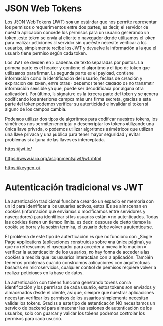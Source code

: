 # JSON Web Tokens

Los JSON Web Tokens (JWT) son un estándar que nos permite representar los permisos o requerimientos entre dos partes, es decir, el servidor de nuestra aplicación concede los permisos para un usuario generando un token, este token se envía al cliente o navegador donde utilizamos el token para realizar peticiones al servidor sin que éste necesite verificar a los usuarios, simplemente recibe los JWT y devuelve la información a la que el usuario tiene permiso según cada token.

Los JWT se dividen en 3 cadenas de texto separadas por puntos. La primera parte es el header y contiene el algoritmo y el tipo de token que utilizamos para firmar. La segunda parte es el payload, contiene información como la identificación del usuario, fechas de creación y expiración del token, entre otras ( debemos tener cuidado de no transmitir información sensible ya que, puede ser decodificada por alguna otra aplicación). Por último, la signature es la tercera parte del token y se genera codificando los anteriores campos más una firma secreta, gracias a esta parte del token podemos verificar su autenticidad e invalidar el token si alguno de los campos cambia.

Podemos utilizar dos tipos de algoritmos para codificar nuestros tokens, los simétricos nos permiten encriptar y desencriptar los tokens utilizando una única llave privada, o podemos utilizar algoritmos asimétricos que utilizan una llave privada y una publica para tener mayor seguridad y evitar problemas si alguna de las llaves es interceptada.


https://jwt.io/

https://www.iana.org/assignments/jwt/jwt.xhtml

https://keygen.io/

# Autenticación tradicional vs JWT

La autenticación tradicional funciona creando un espacio en memoria con un id para identificar a los usuarios activos, estos IDs se almacenan en cookies (información que enviamos o modificamos entre servidores y navegadores) para identificar si los usuarios están o no autenticados. Todas las cookies tienen un tiempo límite, es decir, después de cierto tiempo la cookie se borra y la sesión termina, el usuario debe volver a autenticarse.

El problema de este tipo de autenticación es que no funciona con _Single Page Applications (aplicaciones construidas sobre una única página), ya que no refrescamos el navegador para acceder a nueva información o verificar la autenticación de los usuarios, no hay forma de acceder a las cookies a medida que los usuarios interactúan con la aplicación. También tenemos problemas cuando construimos aplicaciones con arquitecturas basadas en microservicios, cualquier control de permisos requiere volver a realizar peticiones en la base de datos.

La autenticación con tokens funciona generando tokens con la identificación y los permisos de cada usuario, estos tokens son enviados y almacenados desde el cliente, así que, siempre que nuestras aplicaciones necesitan verificar los permisos de los usuarios simplemente necesitan validar los tokens. Gracias a este tipo de autenticación NO necesitamos un servicio de backend para almacenar las sesiones de autenticación de los usuarios, solo con guardar y validar los tokens podemos controlar los permisos para cada usuario.

